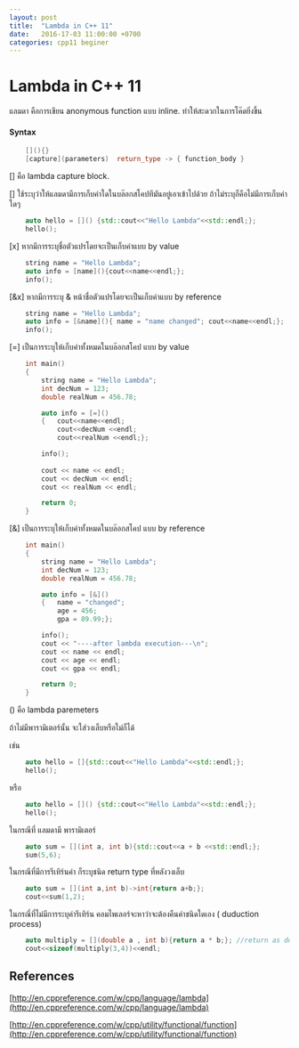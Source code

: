 ```yaml
---
layout: post
title:  "Lambda in C++ 11"
date:   2016-17-03 11:00:00 +0700
categories: cpp11 beginer
---
```


# Lambda in C++ 11

แลมดา คือการเขียน anonymous function แบบ inline. ทำให้สะดวกในการโค๊ดยิ่งขึ้น

#### Syntax

```cpp
	[](){}
	[capture](parameters)  return_type -> { function_body }
```
[]  คือ lambda capture block.

[] ใช้ระบุว่าให้แลมดามีการเก็บค่าใดในบล๊อกสโคปทีมันอยู่เอาเข้าไปด้วย ถ้าไม่ระบุก็คือไม่มีการเก็บค่าใดๆ

```cpp
	auto hello = []() {std::cout<<"Hello Lambda"<<std::endl;};
	hello();
```

[x] หากมีการระบุชื่อตัวแปรโดยจะเป็นเก็บค่าแบบ by value

```cpp
	string name = "Hello Lambda";
	auto info = [name](){cout<<name<<endl;};
	info();
```

[&x] หากมีการระบุ & หน้าชื่อตัวแปรโดยจะเป็นเก็บค่าแบบ by reference

```cpp
	string name = "Hello Lambda";
	auto info = [&name](){ name = "name changed"; cout<<name<<endl;};
	info();
```

[=] เป็นการระบุให้เก็บค่าทั้งหมดในบล๊อกสโคป แบบ by value

```cpp
	int main()
	{
		string name = "Hello Lambda";
		int decNum = 123;
		double realNum = 456.78;

		auto info = [=]()
		{	cout<<name<<endl;
			cout<<decNum <<endl;
			cout<<realNum <<endl;};

		info();
		
		cout << name << endl;
		cout << decNum << endl;
		cout << realNum << endl;

		return 0;
	}
```

[&] เป็นการระบุให้เก็บค่าทั้งหมดในบล๊อกสโคป แบบ by reference

```cpp
	int main()
	{
		string name = "Hello Lambda";
		int decNum = 123;
		double realNum = 456.78;

		auto info = [&]()
		{	name = "changed";
			age = 456;
			gpa = 89.99;};

		info();
		cout << "----after lambda execution---\n";
		cout << name << endl;
		cout << age << endl;
		cout << gpa << endl;

		return 0;
	}

```


()  คือ lambda paremeters

ถ้าไม่มีพารามิเตอร์นั้น จะใส่วงเล็บหรือใม่ก็ได้

เช่น 

```cpp
	auto hello = []{std::cout<<"Hello Lambda"<<std::endl;};
	hello();
```

หรือ

```cpp
	auto hello = []() {std::cout<<"Hello Lambda"<<std::endl;};
	hello();
```

ในกรณีที่ แลมดามี พารามิเตอร์ 

```cpp
	auto sum = [](int a, int b){std::cout<<a + b <<std::endl;};
	sum(5,6);
```

ในกรณีที่มีการรีเทิร์นค่า ก็ระบุชนิด return type ที่หลังวงเล็บ

```cpp
	auto sum = [](int a,int b)->int{return a+b;};
	cout<<sum(1,2);
```

ในกรณี่ที่ไม่มีการระบุค่ารีเทิร์น คอมไพเลอร์จะหาว่าจะต้องคืนค่าชนิดใดเอง ( duduction process)

```cpp
	auto multiply = [](double a , int b){return a * b;}; //return as double;
	cout<<sizeof(multiply(3,4))<<endl; 
```


## References

[http://en.cppreference.com/w/cpp/language/lambda](http://en.cppreference.com/w/cpp/language/lambda)

[http://en.cppreference.com/w/cpp/utility/functional/function](http://en.cppreference.com/w/cpp/utility/functional/function)


